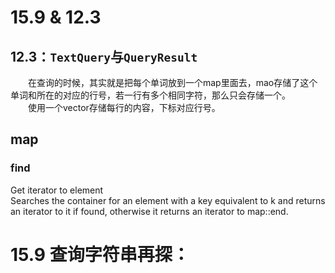 # 15.9 & 12.3

## 12.3：`TextQuery`与`QueryResult`
&emsp;&emsp;在查询的时候，其实就是把每个单词放到一个map里面去，mao存储了这个单词和所在的对应的行号，若一行有多个相同字符，那么只会存储一个。  
&emsp;&emsp;使用一个vector存储每行的内容，下标对应行号。

## map
### find
Get iterator to element  
Searches the container for an element with a key equivalent to k and returns an iterator to it if found, otherwise it returns an iterator to map::end.


# 15.9 查询字符串再探：

